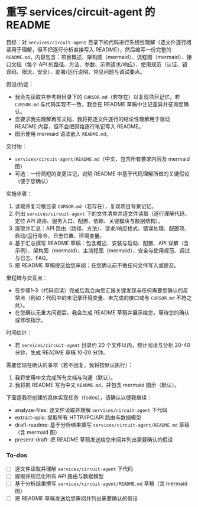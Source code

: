 <!-- a46f13de-a917-40a5-8cd1-8a6e3518c4ef 18b39a77-c0c1-497d-84e8-ca8577af42bc -->
# 重写 services/circuit-agent 的 README

目标：对 `services/circuit-agent` 目录下的代码进行系统性理解（逐文件逐行阅读用于理解，但不把逐行分析直接写入 README），然后编写一份完整的 `README.md`，内容包含：项目概述、架构图（mermaid）、流程图（mermaid）、接口文档（每个 API 的路径、方法、参数、示例请求/响应）、使用规范（认证、错误码、限流、安全）、部署/运行说明、常见问题与调试要点。

假设/约定：

- 我会先读取并参考根目录下的 `CURSOR.md`（若存在）以复现项目记忆。若 `CURSOR.md` 与代码实现不一致，我会在 README 草稿中注记差异并征询您确认。
- 您要求我先理解再写文档，我将把逐文件逐行的结论性理解用于驱动 README 内容，但不会把原始逐行笔记写入 README。
- 图示使用 mermaid 语法嵌入 `README.md`。

交付物：

- `services/circuit-agent/README.md`（中文，包含所有要求内容及 mermaid 图）
- 可选：一份简短的变更注记，说明 README 中基于代码理解所做的关键假设（便于您确认）

实施步骤：

1. 读取并复习根目录 `CURSOR.md`（若存在），复现项目背景记忆。  
2. 列出 `services/circuit-agent` 下的文件清单并逐文件读取（逐行理解代码，定位 API 路由、服务入口、配置、依赖、关键模块与数据结构）。  
3. 提取并汇总：API 路由（路径、方法）、请求/响应格式、错误处理、配置项、启动/运行命令、日志位置、环境变量。  
4. 基于汇总撰写 README 草稿：包含概述、安装与启动、配置、API 详解（含示例）、架构图（mermaid）、主流程图（mermaid）、安全与使用规范、调试与日志、FAQ。  
5. 把 README 草稿提交给您审阅；在您确认前不做任何文件写入或提交。

里程碑与交互点：

- 在步骤1-3（代码阅读）完成后我会向您汇报关键发现与任何需要您确认的反常点（例如：代码中的未记录环境变量、未完成的接口或与 `CURSOR.md` 不符之处）。
- 在您确认无重大问题后，我会生成 README 草稿并展示给您，等待您的确认或修改指示。

时间估计：

- 若 `services/circuit-agent` 目录约 20 个文件以内，预计阅读与分析 20-40 分钟，生成 README 草稿 10-20 分钟。

需要您现在确认的事项（若不回复，我将按默认执行）：

1. 我将使用中文完成所有文档与沟通（默认）。
2. 我将把 README 写为中文 `README.md`，并包含 mermaid 图示（默认）。

下面是我将创建的具体实现任务（todos），请确认以便我继续：

- analyze-files: 逐文件读取并理解 `services/circuit-agent` 下代码
- extract-apis: 提取所有 HTTP/IPC/API 路由与数据模型
- draft-readme: 基于分析结果撰写 `services/circuit-agent/README.md` 草稿（含 mermaid 图）
- present-draft: 把 README 草稿发送给您审阅并列出需要确认的假设

### To-dos

- [ ] 逐文件读取并理解 `services/circuit-agent` 下代码
- [ ] 提取并规范化所有 API 路由与数据模型
- [ ] 基于分析结果撰写 `services/circuit-agent/README.md` 草稿（含 mermaid 图）
- [ ] 把 README 草稿发送给您审阅并列出需要确认的假设